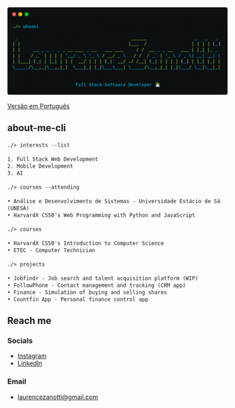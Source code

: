 <div>
    <center>
        <img src="carbon.png" alt="Carbon SH GH Profile">
    </center>
</div>

[Versão em Português](README_ptbr.md)

## about-me-cli

    ./> interests --list

    1. Full Stack Web Development
    2. Mobile Development
    3. AI

    ./> courses --attending

    • Análise e Desenvolvimento de Sistemas - Universidade Estácio de Sá (UNESA)
    • HarvardX CS50's Web Programming with Python and JavaScript

    ./> courses

    • HarvardX CS50's Introduction to Computer Science
    • ETEC - Computer Technician

    ./> projects

    • Jobfindr - Job search and talent acquisition platform (WIP)
    • FollowPhone - Contact management and tracking (CRM app)
    • Finance - Simulation of buying and selling shares
    • Countfin App - Personal finance control app

## Reach me
    
### Socials

* [Instagram](https://www.instagram.com/laurencezanotti/)
* [LinkedIn](https://www.linkedin.com/in/laurence-zanotti/)

### Email 

* laurencezanotti@gmail.com

<!--
**LaurenceZanotti/LaurenceZanotti** is a ✨ _special_ ✨ repository because its `README.md` (this file) appears on your GitHub profile.

Here are some ideas to get you started:

- 🔭 I’m currently working on ...
- 🌱 I’m currently learning ...
- 👯 I’m looking to collaborate on ...
- 🤔 I’m looking for help with ...
- 💬 Ask me about ...
- 📫 How to reach me: ...
- 😄 Pronouns: ...
- ⚡ Fun fact: ...
-->

